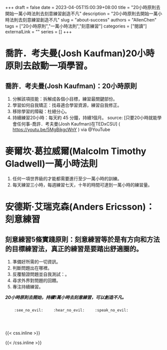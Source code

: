 +++ 
draft = false
date = 2023-04-05T15:00:39+08:00
title = "20小時原則去開始一萬小時法則去刻意練習創造不凡"
description = "20小時原則去開始一萬小時法則去刻意練習創造不凡"
slug = "about-success"
authors = "AllenChen"
tags = ["20小時原則","一萬小時法則","刻意練習"]
categories = ["閱讀"]
externalLink = ""
series = []
+++

# 喬許．考夫曼(Josh Kaufman)20小時原則去啟動一項學習。
## 喬許．考夫曼(Josh Kaufman)：20小時原則
1. 分解該項技能：拆解成各個小目標，練習最關鍵部份。
2. 學習如何自我矯正：找尋適合學習資源，練習自我修正。
3. 移除學習的障礙：杜絕分心。
4. 持續練習20小時：每天約 45 分鐘，持續1個月。
source:
[只要20小時就能學會任何事-喬許．考夫曼(Josh Kaufman)在TEDxCSU]
( https://youtu.be/5MgBikgcWnY ) via @YouTube 

# 麥爾坎·葛拉威爾(Malcolm Timothy Gladwell)一萬小時法則
1. 任何一項世界級的才能都需要進行至少一萬小時的訓練。
2. 每天練習三小時，每週練習七天，十年的時間可達到一萬小時的練習量。
# 安德斯·艾瑞克森(Anders Ericsson)：刻意練習
## 刻意練習5條實踐原則：刻意練習等於是有方向和方法的目標練習法，真正的練習是要踏出舒適圈的。
1. 準備好所需的一切資訊。
2. 判斷問題出在哪裡。
3. 反覆驗證問題並自我測試：。
4. 尋求外界對問題的回饋。
5. 專注持續練習。

***20小時原則去開始，持續1萬小時去刻意練習，可以創造不凡。***

<p><span class="nowrap"><span class="emojify">🙈</span> <code>:see_no_evil:</code></span>  <span class="nowrap"><span class="emojify">🙉</span> <code>:hear_no_evil:</code></span>  <span class="nowrap"><span class="emojify">🙊</span> <code>:speak_no_evil:</code></span></p>
<br>
    

{{< css.inline >}}
<style>
.emojify {
	font-family: Apple Color Emoji, Segoe UI Emoji, NotoColorEmoji, Segoe UI Symbol, Android Emoji, EmojiSymbols;
	font-size: 2rem;
	vertical-align: middle;
}
@media screen and (max-width:650px) {
  .nowrap {
    display: block;
    margin: 25px 0;
  }
}
</style>
{{< /css.inline >}}
